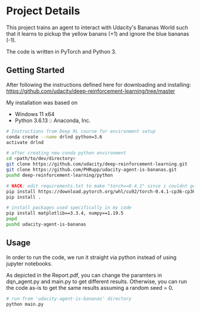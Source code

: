 # Project Details

This project trains an agent to interact with Udacity's Bananas World such that it learns to pickup the yellow banans (+1) and ignore the blue bananas (-1).

The code is written in PyTorch and Python 3.

## Getting Started

After following the instructions defined here for downloading and installing: https://github.com/udacity/deep-reinforcement-learning/tree/master

My installation was based on 
* Windows 11 x64
* Python 3.6.13 :: Anaconda, Inc.

```bash
# Instructions from Deep RL course for environment setup
conda create --name drlnd python=3.6 
activate drlnd

# after creating new conda python environment
cd <path/to/dev/directory>
git clone https://github.com/udacity/deep-reinforcement-learning.git
git clone https://github.com/PHRupp/udacity-agent-is-bananas.git
pushd deep-reinforcement-learning/python

# HACK: edit requirements.txt to make "torch==0.4.1" since i couldnt get a working version for 0.4.0
pip install https://download.pytorch.org/whl/cu92/torch-0.4.1-cp36-cp36m-win_amd64.whl
pip install .

# install packages used specifically in my code
pip install matplotlib==3.3.4, numpy==1.19.5
popd
pushd udacity-agent-is-bananas
```

## Usage

In order to run the code, we run it straight via python instead of using jupyter notebooks.

As depicted in the Report.pdf, you can change the paramters in dqn_agent.py and main.py to get different results. Otherwise, you can run the code as-is to get the same results assuming a random seed = 0. 

```python
# run from 'udacity-agent-is-bananas' directory
python main.py
```

